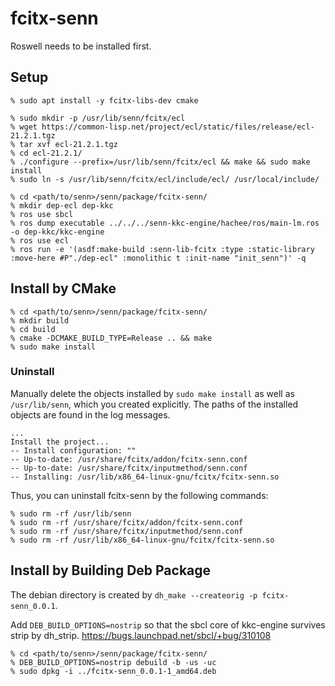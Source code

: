 # fcitx-senn

Roswell needs to be installed first.

## Setup

```
% sudo apt install -y fcitx-libs-dev cmake

% sudo mkdir -p /usr/lib/senn/fcitx/ecl
% wget https://common-lisp.net/project/ecl/static/files/release/ecl-21.2.1.tgz
% tar xvf ecl-21.2.1.tgz
% cd ecl-21.2.1/
% ./configure --prefix=/usr/lib/senn/fcitx/ecl && make && sudo make install
% sudo ln -s /usr/lib/senn/fcitx/ecl/include/ecl/ /usr/local/include/

% cd <path/to/senn>/senn/package/fcitx-senn/
% mkdir dep-ecl dep-kkc
% ros use sbcl
% ros dump executable ../../../senn-kkc-engine/hachee/ros/main-lm.ros -o dep-kkc/kkc-engine
% ros use ecl
% ros run -e '(asdf:make-build :senn-lib-fcitx :type :static-library :move-here #P"./dep-ecl" :monolithic t :init-name "init_senn")' -q
```

## Install by CMake

```
% cd <path/to/senn>/senn/package/fcitx-senn/
% mkdir build
% cd build
% cmake -DCMAKE_BUILD_TYPE=Release .. && make
% sudo make install
```

### Uninstall

Manually delete the objects installed by `sudo make install` as well as `/usr/lib/senn`, which you created explicitly.
The paths of the installed objects are found in the log messages.

```
...
Install the project...
-- Install configuration: ""
-- Up-to-date: /usr/share/fcitx/addon/fcitx-senn.conf
-- Up-to-date: /usr/share/fcitx/inputmethod/senn.conf
-- Installing: /usr/lib/x86_64-linux-gnu/fcitx/fcitx-senn.so
```

Thus, you can uninstall fcitx-senn by the following commands:

```
% sudo rm -rf /usr/lib/senn
% sudo rm -rf /usr/share/fcitx/addon/fcitx-senn.conf
% sudo rm -rf /usr/share/fcitx/inputmethod/senn.conf
% sudo rm -rf /usr/lib/x86_64-linux-gnu/fcitx/fcitx-senn.so
```

## Install by Building Deb Package

The debian directory is created by `dh_make --createorig -p fcitx-senn_0.0.1`.

Add `DEB_BUILD_OPTIONS=nostrip` so that the sbcl core of kkc-engine survives strip by dh_strip.
https://bugs.launchpad.net/sbcl/+bug/310108

```
% cd <path/to/senn>/senn/package/fcitx-senn/
% DEB_BUILD_OPTIONS=nostrip debuild -b -us -uc
% sudo dpkg -i ../fcitx-senn_0.0.1-1_amd64.deb
```
